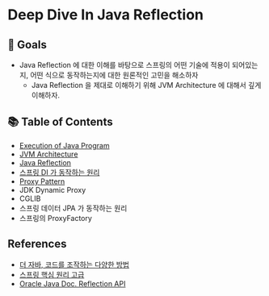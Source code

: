 # Deep Dive In Java Reflection

## 🎯 Goals

- Java Reflection 에 대한 이해를 바탕으로 스프링의 어떤 기술에 적용이 되어있는지, 어떤 식으로 동작하는지에 대한 원론적인 고민을 해소하자
  - Java Reflection 을 제대로 이해하기 위해 JVM Architecture 에 대해서 깊게 이해하자.

## 📚 Table of Contents

- [Execution of Java Program](https://github.com/BAEKJungHo/deepdiveinreflection/blob/main/contents/01.%20Execution%20of%20Java%20Program.md)
- [JVM Architecture](https://github.com/BAEKJungHo/deepdiveinreflection/blob/main/contents/02.%20JVM%20Architecture.md)
- [Java Reflection](https://github.com/BAEKJungHo/deepdiveinreflection/blob/main/contents/03.%20Java%20Reflection.md)
- [스프링 DI 가 동작하는 원리](https://github.com/BAEKJungHo/deepdiveinreflection/blob/main/contents/05.%20%EC%8A%A4%ED%94%84%EB%A7%81%20DI%20%EA%B0%80%20%EB%8F%99%EC%9E%91%ED%95%98%EB%8A%94%20%EC%9B%90%EB%A6%AC.md)
- [Proxy Pattern](https://github.com/BAEKJungHo/deepdiveinreflection/blob/main/contents/04.%20Proxy%20Pattern.md)
- JDK Dynamic Proxy
- CGLIB
- 스프링 데이터 JPA 가 동작하는 원리
- 스프링의 ProxyFactory

## References

- [더 자바, 코드를 조작하는 다양한 방법](https://www.inflearn.com/course/the-java-code-manipulation/dashboard)
- [스프링 핵심 원리 고급](https://www.inflearn.com/course/%EC%8A%A4%ED%94%84%EB%A7%81-%ED%95%B5%EC%8B%AC-%EC%9B%90%EB%A6%AC-%EA%B3%A0%EA%B8%89%ED%8E%B8/dashboard)
- [Oracle Java Doc. Reflection API](https://docs.oracle.com/javase/tutorial/reflect/index.html)
